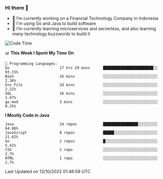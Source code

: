 ### Hi there 👋

<!--
**mazzama/mazzama** is a ✨ _special_ ✨ repository because its `README.md` (this file) appears on your GitHub profile.

Here are some ideas to get you started:

- 🔭 I’m currently working on ...
- 🌱 I’m currently learning ...
- 👯 I’m looking to collaborate on ...
- 🤔 I’m looking for help with ...
- 💬 Ask me about ...
- 📫 How to reach me: ...
- 😄 Pronouns: ...
- ⚡ Fun fact: ...
-->

- 🔭 I’m currently working on a Financial Technology Company in Indonesia
- :gun: I'm using Go and Java to build software
- 🌱 I’m currently learning microservices and serverless, and also learning many technology buzzwords to build it

<!--START_SECTION:waka-->
![Code Time](http://img.shields.io/badge/Code%20Time-2%2C331%20hrs%2030%20mins-blue)

📊 **This Week I Spent My Time On** 

```text
💬 Programming Languages: 
Go                       17 hrs 29 mins      ███████████████████████░░   93.15% 
Bash                     26 mins             ░░░░░░░░░░░░░░░░░░░░░░░░░   2.36% 
Env File                 24 mins             ░░░░░░░░░░░░░░░░░░░░░░░░░   2.22% 
SQL                      16 mins             ░░░░░░░░░░░░░░░░░░░░░░░░░   1.47% 
go.mod                   3 mins              ░░░░░░░░░░░░░░░░░░░░░░░░░   0.35%

```

**I Mostly Code in Java** 

```text
Java                     24 repos            ████████████████░░░░░░░░░   64.86% 
JavaScript               8 repos             █████░░░░░░░░░░░░░░░░░░░░   21.62% 
Go                       2 repos             █░░░░░░░░░░░░░░░░░░░░░░░░   5.41% 
CSS                      1 repo              ░░░░░░░░░░░░░░░░░░░░░░░░░   2.7% 
HTML                     1 repo              ░░░░░░░░░░░░░░░░░░░░░░░░░   2.7%

```



 Last Updated on 13/10/2022 01:46:59 UTC
<!--END_SECTION:waka-->
